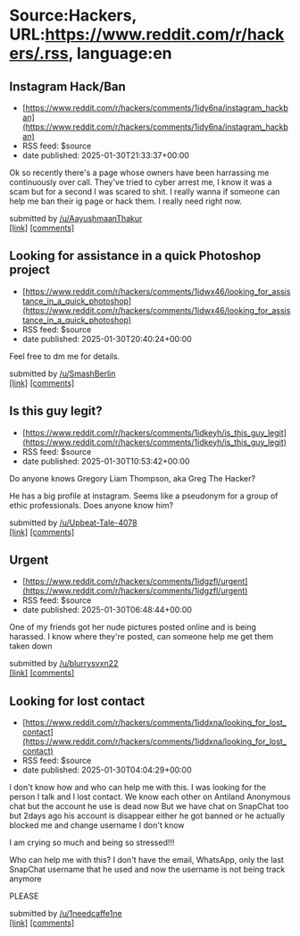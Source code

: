 # Source:Hackers, URL:https://www.reddit.com/r/hackers/.rss, language:en

## Instagram Hack/Ban
 - [https://www.reddit.com/r/hackers/comments/1idy6na/instagram_hackban](https://www.reddit.com/r/hackers/comments/1idy6na/instagram_hackban)
 - RSS feed: $source
 - date published: 2025-01-30T21:33:37+00:00

<!-- SC_OFF --><div class="md"><p>Ok so recently there&#39;s a page whose owners have been harrassing me continuously over call. They&#39;ve tried to cyber arrest me, I know it was a scam but for a second I was scared to shit. I really wanna if someone can help me ban their ig page or hack them. I really need right now. </p> </div><!-- SC_ON --> &#32; submitted by &#32; <a href="https://www.reddit.com/user/AayushmaanThakur"> /u/AayushmaanThakur </a> <br/> <span><a href="https://www.reddit.com/r/hackers/comments/1idy6na/instagram_hackban/">[link]</a></span> &#32; <span><a href="https://www.reddit.com/r/hackers/comments/1idy6na/instagram_hackban/">[comments]</a></span>

## Looking for assistance in a quick Photoshop project
 - [https://www.reddit.com/r/hackers/comments/1idwx46/looking_for_assistance_in_a_quick_photoshop](https://www.reddit.com/r/hackers/comments/1idwx46/looking_for_assistance_in_a_quick_photoshop)
 - RSS feed: $source
 - date published: 2025-01-30T20:40:24+00:00

<!-- SC_OFF --><div class="md"><p>Feel free to dm me for details. </p> </div><!-- SC_ON --> &#32; submitted by &#32; <a href="https://www.reddit.com/user/SmashBerlin"> /u/SmashBerlin </a> <br/> <span><a href="https://www.reddit.com/r/hackers/comments/1idwx46/looking_for_assistance_in_a_quick_photoshop/">[link]</a></span> &#32; <span><a href="https://www.reddit.com/r/hackers/comments/1idwx46/looking_for_assistance_in_a_quick_photoshop/">[comments]</a></span>

## Is this guy legit?
 - [https://www.reddit.com/r/hackers/comments/1idkeyh/is_this_guy_legit](https://www.reddit.com/r/hackers/comments/1idkeyh/is_this_guy_legit)
 - RSS feed: $source
 - date published: 2025-01-30T10:53:42+00:00

<!-- SC_OFF --><div class="md"><p>Do anyone knows Gregory Liam Thompson, aka Greg The Hacker? </p> <p>He has a big profile at instagram. Seems like a pseudonym for a group of ethic professionals. Does anyone know him? </p> </div><!-- SC_ON --> &#32; submitted by &#32; <a href="https://www.reddit.com/user/Upbeat-Tale-4078"> /u/Upbeat-Tale-4078 </a> <br/> <span><a href="https://www.reddit.com/r/hackers/comments/1idkeyh/is_this_guy_legit/">[link]</a></span> &#32; <span><a href="https://www.reddit.com/r/hackers/comments/1idkeyh/is_this_guy_legit/">[comments]</a></span>

## Urgent
 - [https://www.reddit.com/r/hackers/comments/1idgzfl/urgent](https://www.reddit.com/r/hackers/comments/1idgzfl/urgent)
 - RSS feed: $source
 - date published: 2025-01-30T06:48:44+00:00

<!-- SC_OFF --><div class="md"><p>One of my friends got her nude pictures posted online and is being harassed. I know where they&#39;re posted, can someone help me get them taken down</p> </div><!-- SC_ON --> &#32; submitted by &#32; <a href="https://www.reddit.com/user/blurrysvxn22"> /u/blurrysvxn22 </a> <br/> <span><a href="https://www.reddit.com/r/hackers/comments/1idgzfl/urgent/">[link]</a></span> &#32; <span><a href="https://www.reddit.com/r/hackers/comments/1idgzfl/urgent/">[comments]</a></span>

## Looking for lost contact
 - [https://www.reddit.com/r/hackers/comments/1iddxna/looking_for_lost_contact](https://www.reddit.com/r/hackers/comments/1iddxna/looking_for_lost_contact)
 - RSS feed: $source
 - date published: 2025-01-30T04:04:29+00:00

<!-- SC_OFF --><div class="md"><p>I don&#39;t know how and who can help me with this. I was looking for the person I talk and I lost contact. We know each other on Antiland Anonymous chat but the account he use is dead now But we have chat on SnapChat too but 2days ago his account is disappear either he got banned or he actually blocked me and change username I don&#39;t know </p> <p>I am crying so much and being so stressed!!!</p> <p>Who can help me with this? I don&#39;t have the email, WhatsApp, only the last SnapChat username that he used and now the username is not being track anymore</p> <p>PLEASE </p> </div><!-- SC_ON --> &#32; submitted by &#32; <a href="https://www.reddit.com/user/1needcaffe1ne"> /u/1needcaffe1ne </a> <br/> <span><a href="https://www.reddit.com/r/hackers/comments/1iddxna/looking_for_lost_contact/">[link]</a></span> &#32; <span><a href="https://www.reddit.com/r/hackers/comments/1iddxna/looking_for_lost_contact/">[comments]</a></span>

